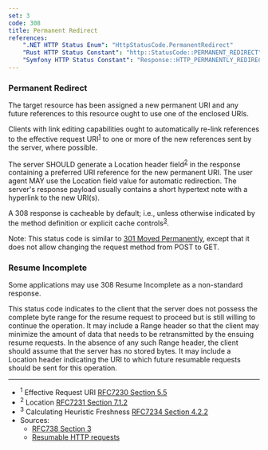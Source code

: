 ```yaml
---
set: 3
code: 308
title: Permanent Redirect
references:
    ".NET HTTP Status Enum": "HttpStatusCode.PermanentRedirect"
    "Rust HTTP Status Constant": "http::StatusCode::PERMANENT_REDIRECT"
    "Symfony HTTP Status Constant": "Response::HTTP_PERMANENTLY_REDIRECT"
---
```


### Permanent Redirect

The target resource has been assigned a new permanent URI and any future references to this resource ought to use one of the enclosed URIs.

Clients with link editing capabilities ought to automatically re-link references to the effective request URI<sup>[1](#ref-1)</sup> to one or more of the new references sent by the server, where possible.

The server SHOULD generate a Location header field<sup>[2](#ref-2)</sup> in the response containing a preferred URI reference for the new permanent URI. The user agent MAY use the Location field value for automatic redirection. The server's response payload usually contains a short hypertext note with a hyperlink to the new URI(s).

A 308 response is cacheable by default; i.e., unless otherwise indicated by the method definition or explicit cache controls<sup>[3](#ref-3)</sup>.

Note: This status code is similar to [301 Moved Permanently](/301), except that it does not allow changing the request method from POST to GET.

### Resume Incomplete

Some applications may use 308 Resume Incomplete as a non-standard response.

This status code indicates to the client that the server does not possess the
complete byte range for the resume request to proceed but is still
willing to continue the operation.
It may include a Range header so that the client may minimize the amount
of data that needs to be retransmitted by the ensuing resume requests.
In the absence of any such Range header, the client should assume that
the server has no stored bytes.
It may include a Location header indicating the URI to which future
resumable requests should be sent for this operation.

---

* <span id="ref-1"><sup>1</sup> Effective Request URI [RFC7230 Section 5.5][2]</span>
* <span id="ref-2"><sup>2</sup> Location [RFC7231 Section 7.1.2][3]</span>
* <span id="ref-3"><sup>3</sup> Calculating Heuristic Freshness [RFC7234 Section 4.2.2][4]</span>
* Sources:
  * [RFC738 Section 3][1]
  * [Resumable HTTP requests](5)

[1]: <https://tools.ietf.org/html/rfc7538#section-3>
[2]: <https://tools.ietf.org/html/rfc7230#section-5.5>
[3]: <https://tools.ietf.org/html/rfc7231#section-7.1.2>
[4]: <https://tools.ietf.org/html/rfc7234#section-4.2.2>
[5]: <https://web.archive.org/web/20151013212135/http://code.google.com/p/gears/wiki/ResumableHttpRequestsProposal#Status_Code:_308_Resume_Incomplete>
